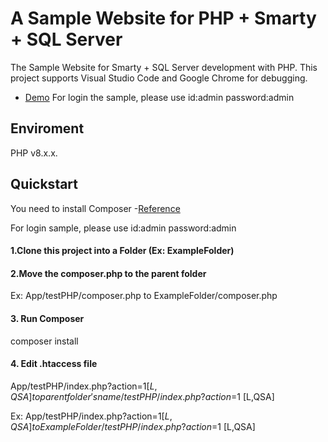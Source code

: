 ﻿# A Sample Website for PHP + Smarty + SQL Server
The Sample Website for Smarty + SQL Server development with PHP.
This project supports Visual Studio Code and Google Chrome for debugging.

- [Demo](http://simple-coffeeapp.somee.com/testPHP/)
For login the sample, please use id:admin  password:admin

## Enviroment
PHP v8.x.x.

## Quickstart
You need to install Composer 
-[Reference ](https://getcomposer.org/doc/00-intro.md)

For login sample, please use id:admin password:admin 


#### 1.Clone this project into a Folder (Ex: ExampleFolder)

#### 2.Move the composer.php to the parent folder

Ex: App/testPHP/composer.php to ExampleFolder/composer.php

#### 3. Run Composer
composer install

#### 4. Edit .htaccess file
App/testPHP/index.php?action=$1 [L,QSA] to {parent folder's name}/testPHP/index.php?action=$1 [L,QSA]

Ex: App/testPHP/index.php?action=$1 [L,QSA] to ExampleFolder/testPHP/index.php?action=$1 [L,QSA]
